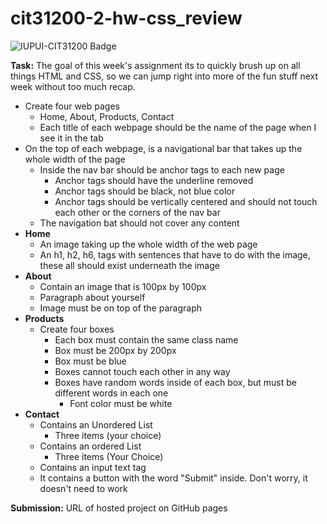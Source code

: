 # cit31200-2-hw-css_review
![IUPUI-CIT31200 Badge](https://img.shields.io/badge/IUPUI-CIT31200-red "IUPUI CIT31200 Badge")

**Task:** The goal of this week's assignment its to quickly brush up on all things HTML and CSS, so we can jump right into more of the fun stuff next week without too much recap.

- Create four web pages
  - Home, About, Products, Contact
  - Each title of each webpage should be the name of the page when I see it in the tab
- On the top of each webpage, is a navigational bar that takes up the whole width of the page
  - Inside the nav bar should be anchor tags to each new page
    - Anchor tags should have the underline removed
    - Anchor tags should be black, not blue color
    - Anchor tags should be vertically centered and should not touch each other or the corners of the nav bar
  - The navigation bat should not cover any content
- **Home**
  - An image taking up the whole width of the web page
  - An h1, h2, h6, tags with sentences that have to do with the image, these all should exist underneath the image
- **About**
  - Contain an image that is 100px by 100px
  - Paragraph about yourself
  - Image must be on top of the paragraph
- **Products**
  - Create four boxes
    - Each box must contain the same class name
    - Box must be 200px by 200px
    - Box must be blue
    - Boxes cannot touch each other in any way
    - Boxes have random words inside of each box, but must be different words in each one
      - Font color must be white
- **Contact**
  - Contains an Unordered List
    - Three items (your choice)
  - Contains an ordered List
    - Three items (Your Choice)
  - Contains an input text tag
  - It contains a button with the word "Submit" inside. Don't worry, it doesn't need to work

**Submission:** URL of hosted project on GitHub pages
